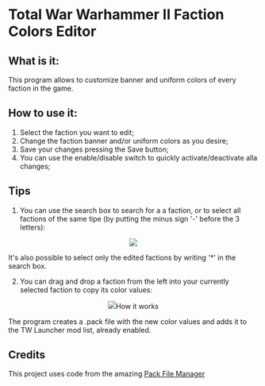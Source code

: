 # Total War Warhammer II Faction Colors Editor

## What is it:
This program allows to customize banner and uniform colors of every faction in the game.

## How to use it:
1) Select the faction you want to edit; 
2) Change the faction banner and/or uniform colors as you desire;
3) Save your changes pressing the Save button;
4) You can use the enable/disable switch to quickly activate/deactivate alla changes;

## Tips
1) You can use the search box to search for a a faction, or to select all factions of the same tipe (by putting the minus sign '-' before the 3 letters):
<p align="center">
<img src="https://i.imgur.com/YPpRSvz.gif">
</p>
It's also possible to select only the edited factions by writing '*' in the search box.

2) You can drag and drop a faction from the left into your currently selected faction to copy its color values:
<p align="center">
<img src="https://i.imgur.com/12KK5Wk.gif>
</p>

## How it works
The program creates a .pack file with the new color values and adds it to the TW Launcher mod list, already enabled.

## Credits
This project uses code from the amazing [Pack File Manager](https://sourceforge.net/projects/packfilemanager/)
